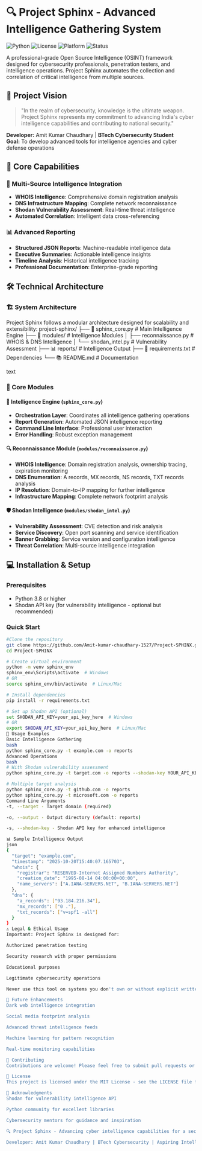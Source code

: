 # 🔍 Project Sphinx - Advanced Intelligence Gathering System

![Python](https://img.shields.io/badge/Python-3.8+-blue.svg)
![License](https://img.shields.io/badge/License-MIT-green.svg)
![Platform](https://img.shields.io/badge/Platform-Windows%20%7C%20Linux%20%7C%20macOS-lightgrey.svg)
![Status](https://img.shields.io/badge/Status-Production%20Ready-brightgreen.svg)

A professional-grade Open Source Intelligence (OSINT) framework designed for cybersecurity professionals, penetration testers, and intelligence operations. Project Sphinx automates the collection and correlation of critical intelligence from multiple sources.

## 🎯 Project Vision

> "In the realm of cybersecurity, knowledge is the ultimate weapon. Project Sphinx represents my commitment to advancing India's cyber intelligence capabilities and contributing to national security."

**Developer:** Amit Kumar Chaudhary | **BTech Cybersecurity Student**  
**Goal:** To develop advanced tools for intelligence agencies and cyber defense operations

## 🚀 Core Capabilities

### 🔎 Multi-Source Intelligence Integration
- **WHOIS Intelligence**: Comprehensive domain registration analysis
- **DNS Infrastructure Mapping**: Complete network reconnaissance
- **Shodan Vulnerability Assessment**: Real-time threat intelligence
- **Automated Correlation**: Intelligent data cross-referencing

### 📊 Advanced Reporting
- **Structured JSON Reports**: Machine-readable intelligence data
- **Executive Summaries**: Actionable intelligence insights
- **Timeline Analysis**: Historical intelligence tracking
- **Professional Documentation**: Enterprise-grade reporting

## 🛠️ Technical Architecture

### 🏗️ System Architecture
Project Sphinx follows a modular architecture designed for scalability and extensibility:
project-sphinx/
├── 🎯 sphinx_core.py # Main Intelligence Engine
├── 📁 modules/ # Intelligence Modules
│ ├── reconnaissance.py # WHOIS & DNS Intelligence
│ └── shodan_intel.py # Vulnerability Assessment
├── 📊 reports/ # Intelligence Output
├── 🔧 requirements.txt # Dependencies
└── 📚 README.md # Documentation

text

### 🔧 Core Modules

#### 🎯 Intelligence Engine (`sphinx_core.py`)
- **Orchestration Layer**: Coordinates all intelligence gathering operations
- **Report Generation**: Automated JSON intelligence reporting
- **Command Line Interface**: Professional user interaction
- **Error Handling**: Robust exception management

#### 🔍 Reconnaissance Module (`modules/reconnaissance.py`)
- **WHOIS Intelligence**: Domain registration analysis, ownership tracing, expiration monitoring
- **DNS Enumeration**: A records, MX records, NS records, TXT records analysis
- **IP Resolution**: Domain-to-IP mapping for further intelligence
- **Infrastructure Mapping**: Complete network footprint analysis

#### 🛡️ Shodan Intelligence (`modules/shodan_intel.py`)
- **Vulnerability Assessment**: CVE detection and risk analysis
- **Service Discovery**: Open port scanning and service identification
- **Banner Grabbing**: Service version and configuration intelligence
- **Threat Correlation**: Multi-source intelligence integration

## 💻 Installation & Setup

### Prerequisites
- Python 3.8 or higher
- Shodan API key (for vulnerability intelligence - optional but recommended)

### Quick Start
```bash
#Clone the repository
git clone https://github.com/Amit-kumar-chaudhary-1527/Project-SPHINX.git
cd Project-SPHINX

# Create virtual environment
python -m venv sphinx_env
sphinx_env\Scripts\activate  # Windows
# OR
source sphinx_env/bin/activate  # Linux/Mac

# Install dependencies
pip install -r requirements.txt

# Set up Shodan API (optional)
set SHODAN_API_KEY=your_api_key_here  # Windows
# OR
export SHODAN_API_KEY=your_api_key_here  # Linux/Mac
🚀 Usage Examples
Basic Intelligence Gathering
bash
python sphinx_core.py -t example.com -o reports
Advanced Operations
bash
# With Shodan vulnerability assessment
python sphinx_core.py -t target.com -o reports --shodan-key YOUR_API_KEY

# Multiple target analysis
python sphinx_core.py -t github.com -o reports
python sphinx_core.py -t microsoft.com -o reports
Command Line Arguments
-t, --target - Target domain (required)

-o, --output - Output directory (default: reports)

-s, --shodan-key - Shodan API key for enhanced intelligence

📊 Sample Intelligence Output
json
{
  "target": "example.com",
  "timestamp": "2025-10-20T15:40:07.165703",
  "whois": {
    "registrar": "RESERVED-Internet Assigned Numbers Authority",
    "creation_date": "1995-08-14 04:00:00+00:00",
    "name_servers": ["A.IANA-SERVERS.NET", "B.IANA-SERVERS.NET"]
  },
  "dns": {
    "a_records": ["93.184.216.34"],
    "mx_records": ["0 ."],
    "txt_records": ["v=spf1 -all"]
  }
}
⚠️ Legal & Ethical Usage
Important: Project Sphinx is designed for:

Authorized penetration testing

Security research with proper permissions

Educational purposes

Legitimate cybersecurity operations

Never use this tool on systems you don't own or without explicit written permission.

🔮 Future Enhancements
Dark web intelligence integration

Social media footprint analysis

Advanced threat intelligence feeds

Machine learning for pattern recognition

Real-time monitoring capabilities

🤝 Contributing
Contributions are welcome! Please feel free to submit pull requests or open issues for discussion.

📄 License
This project is licensed under the MIT License - see the LICENSE file for details.

🙏 Acknowledgments
Shodan for vulnerability intelligence API

Python community for excellent libraries

Cybersecurity mentors for guidance and inspiration

🔍 Project Sphinx - Advancing cyber intelligence capabilities for a secure digital India. 🛡️

Developer: Amit Kumar Chaudhary | BTech Cybersecurity | Aspiring Intelligence 
